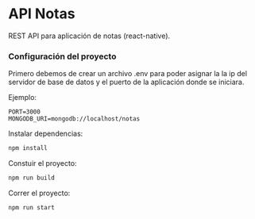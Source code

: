 # API Notas
REST API para aplicación de notas (react-native).

### Configuración del proyecto
Primero debemos de crear un archivo .env para poder asignar la la ip del servidor de base de datos y el puerto de la aplicación donde se iniciara.

Ejemplo:
```.env
PORT=3000
MONGODB_URI=mongodb://localhost/notas
```

Instalar dependencias:
```bash
npm install
```

Constuir el proyecto:
```bash
npm run build
```

Correr el proyecto:
```bash
npm run start
```